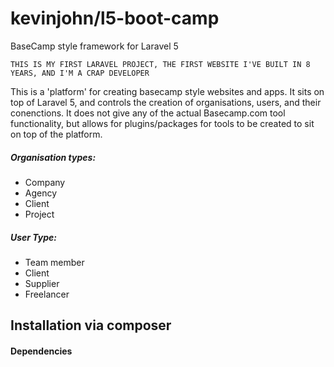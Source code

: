 # kevinjohn/l5-boot-camp
BaseCamp style framework for Laravel 5

``` BIG DISCLAIMER:
THIS IS MY FIRST LARAVEL PROJECT, THE FIRST WEBSITE I'VE BUILT IN 8 YEARS, AND I'M A CRAP DEVELOPER
```

This is a 'platform' for creating basecamp style websites and apps. It sits on top of Laravel 5, and controls the creation of organisations, users, and their conenctions. It does not give any of the actual Basecamp.com tool functionality, but allows for plugins/packages for tools to be created to sit on top of the platform.

##### Organisation types: 	
* Company
* Agency
* Client
* Project

##### User Type:
* Team member
* Client
* Supplier
* Freelancer


## Installation via composer


#### Dependencies

